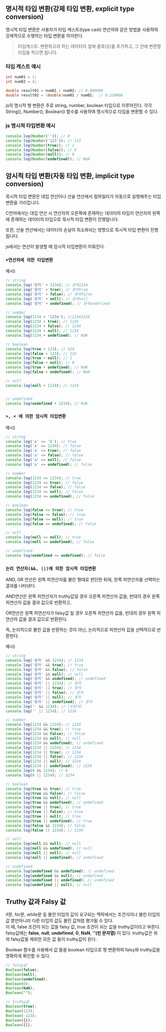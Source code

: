 ## 명시적 타입 변환(강제 타입 변환, explicit type conversion)

명시적 타입 변환은 사용자가 타입 캐스트(type cast) 연산자와 같은 방법을 사용하여 강제적으로 수행하는 타입 변환을 의미한다.

>타입캐스트: 변환하고자 하는 데이터의 앞에 괄호(())를 추가하고, 그 안에 변환할 타입을 적으면 됩니다. 

### 타입 캐스트 예시
```C
int num01 = 1;
int num02 = 4;  

double result01 = num01 / num02; // 0.000000
double result02 = (double)num01 / num02;  // 0.250000
```

js의 명시적 형 변환은 주로 string, number, boolean 타입으로 이루어진다.
각각 String(), Number(), Boolean() 함수를 사용하여 명시적으로 타입을 변환할 수 있다.

### js 명시적 타입변환 예시
```javascript
console.log(Number('')); // 0
console.log(Number('123')); // 123
console.log(Number(true)); // 1
console.log(Number(false)); // 0
console.log(Number(null)); // 0
console.log(Number(undefined)); // NaN
```

## 암시적 타입 변환(자동 타입 변환, implicit type conversion)
묵시적 타입 변환은 대입 연산이나 산술 연산에서 컴파일러가 자동으로 실행해주는 타입 변환을 가리킵니다.

C언어에서는 대입 연산 시 연산자의 오른쪽에 존재하는 데이터의 타입이 연산자의 왼쪽에 존재하는 데이터의 타입으로 묵시적 타입 변환이 진행됩니다.

또한, 산술 연산에서는 데이터의 손실이 최소화되는 방향으로 묵시적 타입 변환이 진행됩니다.

js에서는 연산이 발생할 때 암시적 타입변환이 이뤄진다.

### `+연산자에 의한 타입변환`
예시)
```javascript
// string
console.log('문자' + 1234); // 문자1234
console.log('문자' + true); // 문자true
console.log('문자' + false); // 문자false
console.log('문자' + null); // 문자null
console.log('문자' + undefined); // 문자undefined

// number
console.log(1234 + '1234'); //12341234
console.log(1234 + true); // 1235
console.log(1234 + false); // 1234
console.log(1234 + null); // 1234
console.log(1234 + undefined); // NaN

// boolean
console.log(true + 123); // 124
console.log(false + 123); // 123
console.log(true + null); // 1
console.log(false + null); // 0
console.log(true + undefined); // NaN
console.log(false + undefined); // NaN

// null
console.log(null + 1234); // 1234


// undefined
console.log(undefined + 1234); // NaN
```

### `>, < 에 의한 암시적 타입변환`
예시)
```javascript
// string
console.log('a' <= 'b'); // true
console.log('a' <= 1234); // false
console.log('a' <= true); // false
console.log('a' <= false); // false
console.log('a' <= null); // false
console.log('a' <= undefined); // false

// number
console.log(1234 <= 1234); // true
console.log(1234 <= true); // false
console.log(1234 <= false); // false
console.log(1234 <= null); // false
console.log(1234 <= undefined); // false

// boolean
console.log(false <= true); // true
console.log(false <= false); // true
console.log(false <= null); // true
console.log(false <= undefined); // false

// null
console.log(null <= null); // true
console.log(null <= undefined); // false

// undefined
console.log(undefined <= undefined); // false
```

### `논리 연산자(&&, ||)애 의한 암시적 타입변환`
AND, OR 연산은 왼쪽 피연산자를 불린 형태로 판단한 뒤에, 한쪽 피연산자를 선택하는 결과를 나타낸다.

AND연산은 왼쪽 피연산자가 truthy값일 경우 오른쪽 피연산자 값을, 반대의 경우 왼쪽 피연산자 값을 결과 값으로 반환하고, 

OR연산은 왼쪽 피연산자가 falsy값 일 경우 오른쪽 피연산자 값을, 반대의 경우 왼쪽 피연산자 값을 결과 값으로 반환한다.

즉, 논리적으로 불린 값을 반환하는 것이 아닌, 논리적으로 피연산자 값을 선택적으로 반환한다. 

예시)
```javascript
// string
console.log('문자' && 1234); // 1234
console.log('문자' && true); // true
console.log('문자' && false); // false
console.log('문자' && null); // null
console.log('문자' && undefined); // undefined
console.log('문자' || 1234); // 문자
console.log('문자' || true); // 문자
console.log('문자' || false); // 문자
console.log('문자' || null); // 문자
console.log('문자' || undefined); // 문자
console.log('' && 1234); // (빈문자)
console.log('' || 1234); // 1234

// number
console.log(1234 && 1234); // 1234
console.log(1234 && true); // true
console.log(1234 && false); // false
console.log(1234 && null); // null
console.log(1234 && undefined); // undefined
console.log(1234 || 1234); // 1234
console.log(1234 || true); // 1234
console.log(1234 || false); // 1234
console.log(1234 || null); // 1234
console.log(1234 || undefined); // 1234
console.log(0 && 1234); // 0
console.log(0 || 1234); // 1234

// boolean
console.log(true && true); // true
console.log(true && false); // false
console.log(true && null); // null
console.log(true && undefined); // undefined
console.log(true || true); // true
console.log(true || false); // true
console.log(true || null); // true
console.log(true || undefined); // true
console.log(false && 1234); // false
console.log(false || 1234); // 1234

// null
console.log(null && null); // null
console.log(null && undefined); // null
console.log(null || null); // null
console.log(null || undefined); // undefined

// undefined
console.log(undefined && undefined); // undefined
console.log(undefined && null); // undefined
console.log(undefined || undefined); // undefined
console.log(undefined || null); // null
```


## Truthy 값과 Falsy 값

if문, for문, while문 등 불린 타입의 값이 요구되는 맥락에서는 조건식이나 불린 타입의 값 뿐만아니라 다른 타입의 값도 불린 값처럼 평가될 수 있다.
<br/>
이 때, false 조건이 되는 값을 falsy 값, true 조건이 되는 값을 truthy값이라고 부른다.
<br/>
falsy값에는 **false**, **null**, **undefined**, **0**, **NaN**, **''(빈 문자열)** 이 있다.
truthy값은 위의 falsy값을 제외한 모든 값 들이 truthy값이 된다.

Boolean 함수를 사용해서 값 들을 boolean 타입으로 형 변환하여 falsy와 truthy값을 명확하게 확인할 수 있다.

```javascript
// falsy값
Boolean(false);
Boolean(null);
Boolean(undefined);
Boolean(0);
Boolean(NaN);
Boolean("");

// truthy값
Boolean(true);
Boolean(123);
Boolean(-123);
Boolean({});
Boolean([]);
```